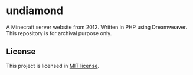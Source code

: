 # undiamond

A Minecraft server website from 2012. Written in PHP using Dreamweaver. This repository is for archival purpose only.

## License

This project is licensed in [MIT license](LICENSE).
